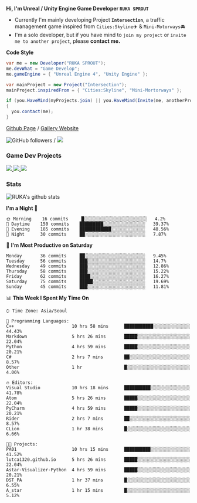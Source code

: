**Hi, I'm Unreal / Unity Engine Game Developer `RUKA SPROUT`**

- Currently I'm mainly developing Project **`Intersection`**, a traffic management game inspired from `Cities:Skyline`✈️ & `Mini-Motorways`🚘
- I'm a solo developer, but if you have mind to `join my project` or `invite me to another project`, please **contact me.**

**Code Style**

```csharp
var me = new Developer("RUKA SPROUT");
me.devWhat = "Game Develop";
me.gameEngine = { "Unreal Engine 4", "Unity Engine" };
```

```csharp
var mainProject = new Project("Intersection");
mainProject.inspiredFrom = { "Cities:Skyline", "Mini-Mortorways" };

if (you.HaveMind(myProjects.join) || you.HaveMind(Invite(me, anotherProject)))
{
  you.contact(me);
}
```

[Github Page](https://lutca1320.github.io/) / [Gallery Website](https://rukasp.xyz/)

![GitHub followers](https://img.shields.io/github/followers/lutca1320?label=Follow&style=social) / [![](https://img.shields.io/badge/Gmail-lutca1320%40gmail.com-blue)](mailto:lutca1320@gmail.com)

### Game Dev Projects

<a href="https://github.com/lutca1320/Intersection">
  <img src="https://github-readme-stats.vercel.app/api/pin/?username=lutca1320&repo=Intersection" />
</a>
<a href="https://github.com/lutca1320/Reversi">
  <img src="https://github-readme-stats.vercel.app/api/pin/?username=lutca1320&repo=Reversi" />
</a>
<a href="https://github.com/lutca1320/Together">
  <img src="https://github-readme-stats.vercel.app/api/pin/?username=lutca1320&repo=Together" />
</a>


### Stats

![RUKA's github stats](https://github-readme-stats.vercel.app/api?username=lutca1320&show_icons=true&include_all_commits=true&count_private=true&hide=contribs,prs)

<!--START_SECTION:waka-->
**I'm a Night 🦉** 

```text
🌞 Morning    16 commits     █░░░░░░░░░░░░░░░░░░░░░░░░   4.2% 
🌆 Daytime    150 commits    █████████░░░░░░░░░░░░░░░░   39.37% 
🌃 Evening    185 commits    ████████████░░░░░░░░░░░░░   48.56% 
🌙 Night      30 commits     ██░░░░░░░░░░░░░░░░░░░░░░░   7.87%

```
📅 **I'm Most Productive on Saturday** 

```text
Monday       36 commits     ██░░░░░░░░░░░░░░░░░░░░░░░   9.45% 
Tuesday      56 commits     ███░░░░░░░░░░░░░░░░░░░░░░   14.7% 
Wednesday    49 commits     ███░░░░░░░░░░░░░░░░░░░░░░   12.86% 
Thursday     58 commits     ███░░░░░░░░░░░░░░░░░░░░░░   15.22% 
Friday       62 commits     ████░░░░░░░░░░░░░░░░░░░░░   16.27% 
Saturday     75 commits     █████░░░░░░░░░░░░░░░░░░░░   19.69% 
Sunday       45 commits     ███░░░░░░░░░░░░░░░░░░░░░░   11.81%

```


📊 **This Week I Spent My Time On** 

```text
⌚︎ Time Zone: Asia/Seoul

💬 Programming Languages: 
C++                      10 hrs 58 mins      ███████████░░░░░░░░░░░░░░   44.43% 
Markdown                 5 hrs 26 mins       █████░░░░░░░░░░░░░░░░░░░░   22.04% 
Python                   4 hrs 59 mins       █████░░░░░░░░░░░░░░░░░░░░   20.21% 
C#                       2 hrs 7 mins        ██░░░░░░░░░░░░░░░░░░░░░░░   8.57% 
Other                    1 hr                █░░░░░░░░░░░░░░░░░░░░░░░░   4.06%

🔥 Editors: 
Visual Studio            10 hrs 18 mins      ██████████░░░░░░░░░░░░░░░   41.78% 
Atom                     5 hrs 26 mins       █████░░░░░░░░░░░░░░░░░░░░   22.04% 
PyCharm                  4 hrs 59 mins       █████░░░░░░░░░░░░░░░░░░░░   20.21% 
Rider                    2 hrs 7 mins        ██░░░░░░░░░░░░░░░░░░░░░░░   8.57% 
CLion                    1 hr 38 mins        █░░░░░░░░░░░░░░░░░░░░░░░░   6.66%

🐱‍💻 Projects: 
PA01                     10 hrs 15 mins      ██████████░░░░░░░░░░░░░░░   41.52% 
lutca1320.github.io      5 hrs 26 mins       █████░░░░░░░░░░░░░░░░░░░░   22.04% 
Astar-Visualizer-Python  4 hrs 59 mins       █████░░░░░░░░░░░░░░░░░░░░   20.21% 
DST_PA                   1 hr 37 mins        █░░░░░░░░░░░░░░░░░░░░░░░░   6.55% 
A_star                   1 hr 15 mins        █░░░░░░░░░░░░░░░░░░░░░░░░   5.12%

```


<!--END_SECTION:waka-->
